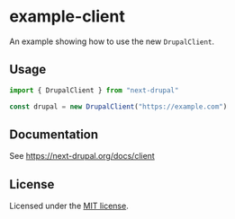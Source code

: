# example-client

An example showing how to use the new `DrupalClient`.

## Usage

```ts
import { DrupalClient } from "next-drupal"

const drupal = new DrupalClient("https://example.com")
```

## Documentation

See https://next-drupal.org/docs/client

## License

Licensed under the [MIT license](https://github.com/chapter-three/next-drupal/blob/master/LICENSE).

